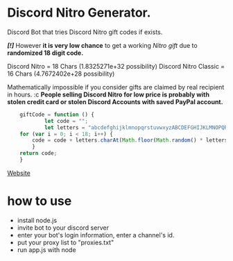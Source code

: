 
# Discord Nitro Generator.
Discord Bot that tries Discord Nitro gift codes if exists. 

***[!]*** However **it is very low chance** to get a working *Nitro gift* due to **randomized 18 digit code.**

Discord Nitro = 18 Chars (1.8325271e+32 possibility)
Discord Nitro Classic = 16 Chars (4.7672402e+28 possibility)

Mathematically impossible if you consider gifts are claimed by real recipient in hours. :c
**People selling Discord Nitro for low price is probably with stolen credit card or stolen Discord Accounts with saved PayPal account.**


```js
    giftCode = function () {
		    let code = "";
		    let letters = "abcdefghijklmnopqrstuvwxyzABCDEFGHIJKLMNOPQRSTUVWXYZ0123456789";
	for (var i = 0; i < 18; i++) {
		code = code + letters.charAt(Math.floor(Math.random() * letters.length));
    	}
	return code;
    }
```

[Website](https://www.antidev.xyz)
# how to use
- install node.js
- invite bot to your discord server
- enter your bot's login information, enter a channel's id.
- put your proxy list to "proxies.txt"
- run app.js with node

